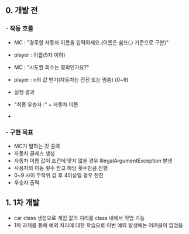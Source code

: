 ## 0. 개발 전
### - 작동 흐름
- MC : "경주할 자동차 이름을 입력하세요.(이름은 쉼표(,) 기준으로 구분)"
- player : 이름(5자 이하)

- MC : "시도할 회수는 몇회인가요?"
- player : n의 값 받기(자동차는 전진 또는 멈춤) (0~9)

- 실행 결과
- "최종 우승자 :" + 자동차 이름
- 

### - 구현 목표
- MC가 말하는 것 출력
- 자동차 클래스 생성 
- 자동차 이름 값이 조건에 맞지 않을 경우 IllegalArgumentException 발생
- 사용자의 이동 횟수 받고 해당 횟수만큼 진행
- 0~9 사이 무작위 값 후 4이상일 경우 전진
- 우승자 출력

## 1. 1차 개발
- car class 생성으로 게임 값의 처리를 class 내에서 작업 가능
- 1차 과제를 통해 예외 처리에 대한 학습으로 이번 예외 발생에는 어려움이 없었음
